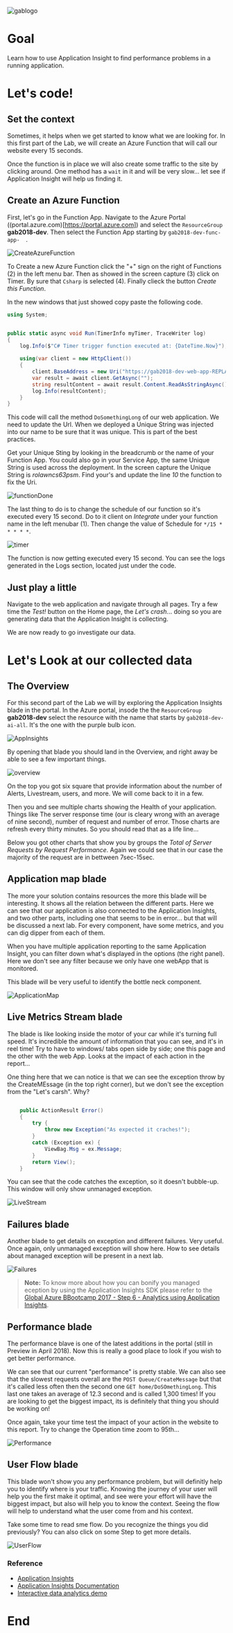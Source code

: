 ![gablogo][gablogo]
# Goal
Learn how to use Application Insight to find performance problems in a running application.

# Let's code!

## Set the context

Sometimes, it helps when we get started to know what we are looking for. In this first part of the Lab, we will create an Azure Function that will call our website every 15 seconds.  

Once the function is in place we will also create some traffic to the site by clicking around. One method has a `wait` in it and will be very slow... let see if Application Insight will help us finding it. 

## Create an Azure Function

First, let's go in the Function App. Navigate to the Azure Portal ((portal.azure.com)[https://portal.azure.com]) and select the `ResourceGroup` **gab2018-dev**. Then select the Function App starting by `gab2018-dev-func-app-  `.

![CreateAzureFunction][CreateAzureFunction]

To Create a new Azure Function click the "+" sign on the right of Functions (2) in the left menu bar. Then as showed in the screen capture (3) click on Timer. By sure that `Csharp` is selected (4). Finally clieck the button *Create this Function*. 

In the new windows that just showed copy paste the following code.

```csharp
using System;


public static async void Run(TimerInfo myTimer, TraceWriter log)
{
    log.Info($"C# Timer trigger function executed at: {DateTime.Now}");

    using(var client = new HttpClient())
    {
        client.BaseAddress = new Uri("https://gab2018-dev-web-app-REPLACE_BY_YOUR_UNIQUE_STRING.azurewebsites.net/home/DoSomethingLong");
        var result = await client.GetAsync("");
        string resultContent = await result.Content.ReadAsStringAsync();
        log.Info(resultContent);
    }
}

```

This code will call the method `DoSomethingLong` of our web application. We need to update the Url. When we deployed a Unique String was injected into our name to be sure that it was unique. This is part of the best practices. 

Get your Unique Sting by looking in the breadcrumb or the name of your Function App. You could also go in your Service App, the same Unique String is used across the deployment. In the screen capture the Unique String is *rolawncs63psm*. Find your's and update the line *10* the  function to fix the Uri.

![functionDone][functionDone]

The last thing to do is to change the schedule of our function so it's executed every 15 second.  Do to it client on *Integrate* under your function name in the left menubar (1). Then change the value of Schedule for `*/15 * * * * *`.

![timer][timer]

The function is now getting executed every 15 second. You can see the logs generated in the Logs section, located just under the code.

## Just play a little

Navigate to the web application and navigate through all pages. Try a few time the *Test!* button on the Home page, the *Let's crash*... doing so you are generating data that the Application Insight is collecting.

We are now ready to go investigate our data.

# Let's Look at our collected data

## The Overview 

For this second part of the Lab we will by exploring the Application Insights blade in the portal. In the Azure portal, insode the the `ResourceGroup` **gab2018-dev** select the resource with the name that starts by `gab2018-dev-ai-all`. It's the one with the purple bulb icon.

![AppInsights][AppInsights]

By opening that blade you should land in the Overview, and right away be able to see a few important things.

![overview][overview]

On the top you got six square that provide information about the number of Alerts, Livestream, users, and more. We will come back to it in a few.

Then you and see multiple charts showing the Health of your application. Things like The server response time (our is cleary wrong with an average of nine second), number of request and number of error.  Those charts are refresh every thirty minutes. So you should read that as a life line... 

Below you got other charts that show you by groups the *Total of Server Requests by Request Performance*.  Again we could see that in our case the majority of the request are in bettween 7sec-15sec.

## Application map blade

The more your solution contains resources the more this blade will be interesting. It shows all the relation between the different parts.   Here we can see that our application is also connected to the Application Insights, and two other parts, including one that seems to be in error... but that will be discussed a next lab.  For every component,  have some metrics, and you can dig dipper from each of them. 

When you have multiple application reporting to the same  Application Insight, you can filter down what's displayed in the options (the right panel). Here we don't see any filter because we only have one webApp that is monitored. 

This blade will be very useful to identify the bottle neck component.

![ApplicationMap][ApplicationMap]

## Live Metrics Stream blade

The blade is like looking inside the motor of your car while it's turning full speed.  It's incredible the amount of information that you can see, and it's in reel time!  Try to have to windows/ tabs open side by side; one this page and the other with the web App. Looks at the impact of each action in the report...

One thing here that we can notice is that we can see the exception throw by the CreateMEssage (in the top right corner), but we don't see the exception from the  "Let's carsh". Why? 

```csharp

    public ActionResult Error()
    {
        try {
            throw new Exception("As expected it craches!");
        }
        catch (Exception ex) {
            ViewBag.Msg = ex.Message;
        }
        return View();
    }

```
You can see that the code catches the exception, so it doesn't bubble-up.  This window will only show unmanaged exception.  

![LiveStream][LiveStream]

## Failures blade

Another blade to get details on exception and different failures. Very useful. Once again, only unmanaged exception will show here. How to see details about managed exception will be present in a next lab.

![Failures][Failures]

> **Note:**
> To know more about how you can bonify you managed eception by using the Application Insights SDK please refer to the [Global Azure BBootcamp 2017 - Step 6 - Analytics using Application Insights](https://github.com/MSDEVMTL/2017-04-22-GlobalAzureBootcamp2017/tree/master/Step%206%20-%20Analytics%20using%20Application%20Insights).

## Performance blade

The performance blave is one of the latest additions in the portal (still in Preview in April 2018). Now this is really a good place to look if you wish to get better performance. 

We can see that our current "performance" is pretty stable. We can also see that the slowest requests overall are the `POST Queue/CreateMessage` but that it's called less often then the second one `GET home/DoSOmethingLong`. This last one takes an average of 12.3 second and is called 1,300 times! If you are looking to get the biggest impact, its is definitely that thing you should be working on!

Once again, take your time test the impact of your action in the website to this report. Try to change the Operation time zoom to 95th... 

![Performance][Performance]

## User Flow blade

This blade won't show you any performance problem, but will definitly help you to identify where is your traffic.  Knowing the journey of your user will help you the first make it optimal, and see were your effort will have the biggest impact, but also will help you to know the context. Seeing the flow will help to understand what the user come from and his context.

Take some time to read sme flow. Do you recognize the things you did previously? You can also click on some Step to get more details.

![UserFlow][UserFlow]

### Reference

* [Application Insights](https://azure.microsoft.com/en-us/services/application-insights/)
* [Application Insights Documentation](https://docs.microsoft.com/en-us/azure/application-insights/)
* [Interactive data analytics demo](https://analytics.applicationinsights.io/demo)


# End


[gablogo]: ../media/logo-2018-500x444.png "Global Azure Bootcamp logo"
[CreateAzureFunction]: media/CreateAzureFunction.png "Create Azure Function"
[timer]: media/timer.png "Schedule Setting"
[functionDone]: media/functionDone.png "Function Done"
[overview]: media/overview.png "Overview  Application Insights blade"
[AppInsights]: media/AppInsights.png "Application Insight Resource"
[ApplicationMap]: media/ApplicationMap.png "Application Map blade"
[LiveStream]: media/LiveStream.png "Live Stream blade"
[Failures]: media/Failures.png "Failures blade"
[Performance]: media/Performance.png "Performance blade"
[UserFlow]: media/UserFlow.png "User Flow blade"